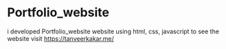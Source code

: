# Portfolio_website
i developed Portfolio_website website using html, css, javascript to see the website visit https://tanveerkakar.me/
